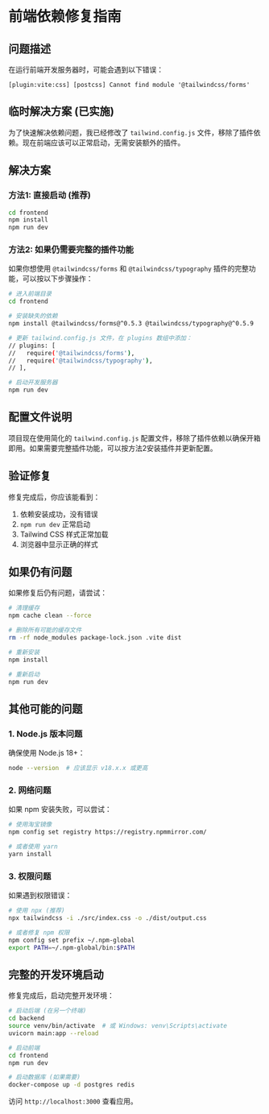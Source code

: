 # 前端依赖修复指南

## 问题描述

在运行前端开发服务器时，可能会遇到以下错误：

```
[plugin:vite:css] [postcss] Cannot find module '@tailwindcss/forms'
```

## 临时解决方案 (已实施)

为了快速解决依赖问题，我已经修改了 `tailwind.config.js` 文件，移除了插件依赖。现在前端应该可以正常启动，无需安装额外的插件。

## 解决方案

### 方法1: 直接启动 (推荐)

```bash
cd frontend
npm install
npm run dev
```

### 方法2: 如果仍需要完整的插件功能

如果你想使用 `@tailwindcss/forms` 和 `@tailwindcss/typography` 插件的完整功能，可以按以下步骤操作：

```bash
# 进入前端目录
cd frontend

# 安装缺失的依赖
npm install @tailwindcss/forms@^0.5.3 @tailwindcss/typography@^0.5.9

# 更新 tailwind.config.js 文件，在 plugins 数组中添加：
// plugins: [
//   require('@tailwindcss/forms'),
//   require('@tailwindcss/typography'),
// ],

# 启动开发服务器
npm run dev
```

## 配置文件说明

项目现在使用简化的 `tailwind.config.js` 配置文件，移除了插件依赖以确保开箱即用。如果需要完整插件功能，可以按方法2安装插件并更新配置。

## 验证修复

修复完成后，你应该能看到：

1. 依赖安装成功，没有错误
2. `npm run dev` 正常启动
3. Tailwind CSS 样式正常加载
4. 浏览器中显示正确的样式

## 如果仍有问题

如果修复后仍有问题，请尝试：

```bash
# 清理缓存
npm cache clean --force

# 删除所有可能的缓存文件
rm -rf node_modules package-lock.json .vite dist

# 重新安装
npm install

# 重新启动
npm run dev
```

## 其他可能的问题

### 1. Node.js 版本问题
确保使用 Node.js 18+：
```bash
node --version  # 应该显示 v18.x.x 或更高
```

### 2. 网络问题
如果 npm 安装失败，可以尝试：
```bash
# 使用淘宝镜像
npm config set registry https://registry.npmmirror.com/

# 或者使用 yarn
yarn install
```

### 3. 权限问题
如果遇到权限错误：
```bash
# 使用 npx (推荐)
npx tailwindcss -i ./src/index.css -o ./dist/output.css

# 或者修复 npm 权限
npm config set prefix ~/.npm-global
export PATH=~/.npm-global/bin:$PATH
```

## 完整的开发环境启动

修复完成后，启动完整开发环境：

```bash
# 启动后端 (在另一个终端)
cd backend
source venv/bin/activate  # 或 Windows: venv\Scripts\activate
uvicorn main:app --reload

# 启动前端
cd frontend
npm run dev

# 启动数据库 (如果需要)
docker-compose up -d postgres redis
```

访问 `http://localhost:3000` 查看应用。
